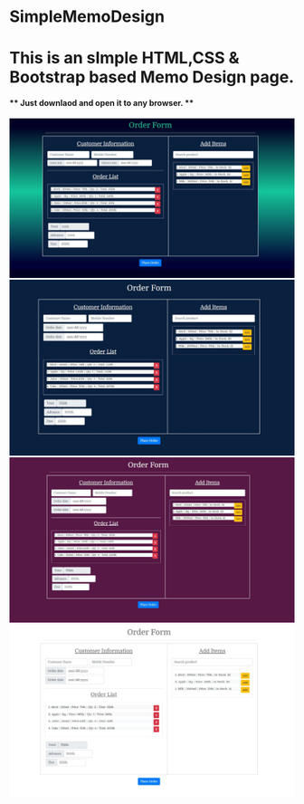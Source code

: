 # SimpleMemoDesign
<h1>This is an sImple HTML,CSS &amp; Bootstrap based Memo Design page.</h1>
<h4>** Just downlaod and open it to any browser. **</h4>

<img src="/memo.JPG">
<img src="/blue.JPG">
<img src="/purple.JPG">
<img src="/white_form.JPG">
